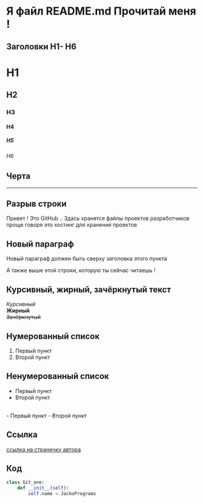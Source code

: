 # Я файл README.md Прочитай меня !
## Заголовки H1- H6

# H1
## H2
### H3
#### H4
##### H5
###### H6

## Черта
---

## Разрыв строки
Привет ! Это GitHub ..
Здась хранятся файлы проектов разработчиков<br>
проще говоря это хостинг для хранения проектов


## Новый параграф
Новый параграф должен быть сверху заголовка этого пункта


А также выше этой строки, которую ты сейчас читаешь !

## Курсивный, жирный, зачёркнутый текст
*Курсивный*<br>
**Жирный**<br>
~~Зачёркнутый~~

## Нумерованный список
1. Первый пункт
2. Второй пункт

## Ненумерованный список
* Первый пункт
* Второй пункт
<br>
- Первый пункт
- Второй пункт

## Ссылка
[ссылка на страничку автора](https://github.com/JackoPrograms "JackoPrograms-программист")

## Код
```python
class Git_one:
    def __init__(self):
        self.name = JackoPrograms
```
